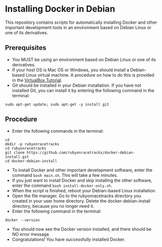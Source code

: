 # Installing Docker in Debian
This repository contains scripts for automatically installing Docker and other important development tools in an environment based on Debian Linux or one of its derivatives.

## Prerequisites
* You MUST be using an environment based on Debian Linux or one of its derivatives.
* If your host OS is Mac OS or Windows, you should install a Debian-based Linux virtual machine.  A procedure on how to do this is provided in the [VirtualBox Tutorial](https://www.virtualboxtutorial.com/).
* Git should be installed in your Debian installation.  If you have not installed Git, you can install it by entering the following command in the terminal:
```
sudo apt-get update; sudo apt-get -y install git
```

## Procedure
* Enter the following commands in the terminal:
```
cd
mkdir -p rubyonracetracks
cd rubyonracetracks
git clone https://github.com/rubyonracetracks/docker-debian-install.git
cd docker-debian-install
```
* To install Docker and other important development software, enter the command ```bash main.sh```.  This will take a few minutes.
* If you just want to install Docker and skip installing the other software, enter the command ```bash install-docker-only.sh```.
* When the script is finished, reboot your Debian-based Linux installation.
* Open the file manager.  Go to the rubyonracetracks directory you created in your user home directory.  Delete the docker-debian-install directory, because you no longer need it.
* Enter the following command in the terminal:
```
docker --version
```
* You should now see the Docker version installed, and there should be NO error message.
* Congratulations!  You have successfully installed Docker.
